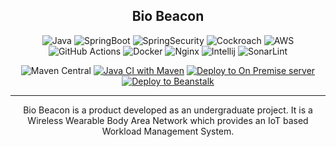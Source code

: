 <div align="center">

## Bio Beacon

![Java](https://img.shields.io/badge/Java-ED8B00?style=flat&logo=openjdk&logoColor=white)
![SpringBoot](https://img.shields.io/badge/Spring_Boot-F2F4F9?style=flat&logo=spring-boot)
![SpringSecurity](https://img.shields.io/badge/Spring_Security-6DB33F?style=flat&logo=Spring-Security&logoColor=white)
![Cockroach](https://img.shields.io/badge/Cockroach%20Labs-6933FF?style=flat&logo=Cockroach%20Labs&logoColor=white)
![AWS](https://img.shields.io/badge/Amazon_AWS-FF9900?style=flat&logo=amazonaws&logoColor=white)
![GitHub Actions](https://img.shields.io/badge/github%20actions-%232671E5.svg?style=flat&logo=githubactions&logoColor=white)
![Docker](https://img.shields.io/badge/docker-%230db7ed.svg?style=flat&logo=docker&logoColor=white)
![Nginx](https://img.shields.io/badge/nginx-%23009639.svg?style=flat&logo=nginx&logoColor=white)
![Intellij](https://img.shields.io/badge/IntelliJ_IDEA-000000.svg?style=flat&logo=intellij-idea&logoColor=white)
![SonarLint](https://img.shields.io/badge/SonarLint-CB2029?style=flat&logo=sonarlint&logoColor=white)

![Maven Central](https://img.shields.io/maven-central/v/org.springframework.boot/spring-boot-starter-parent?label=Spring%20%20%20Boot&logo=spring%20boot&versionPrefix=3.0.2)
[![Java CI with Maven](https://github.com/NimsHub/BioBeacon-Api/actions/workflows/integration.yml/badge.svg)](https://github.com/NimsHub/BioBeacon-Api/actions/workflows/integration.yml)
[![Deploy to On Premise server](https://github.com/NimsHub/bio-beacon-api/actions/workflows/on-premise-deployment.yml/badge.svg)](https://github.com/NimsHub/bio-beacon-api/actions/workflows/on-premise-deployment.yml)
[![Deploy to Beanstalk](https://github.com/NimsHub/BioBeacon-Api/actions/workflows/deployment.yml/badge.svg)](https://github.com/NimsHub/BioBeacon-Api/actions/workflows/deployment.yml)
<hr/>
<p>
Bio Beacon is a product developed as an undergraduate project. It is a Wireless Wearable Body Area Network which provides an IoT based 
Workload Management System.
</p>
</div>
